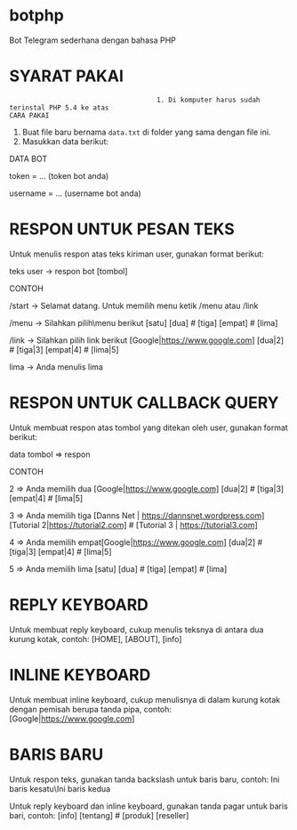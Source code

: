# botphp
Bot Telegram sederhana dengan bahasa PHP

# SYARAT PAKAI
                                         1. Di komputer harus sudah terinstal PHP 5.4 ke atas                                                                          CARA PAKAI
1. Buat file baru bernama `data.txt` di folder yang sama dengan file ini.
2. Masukkan data berikut:

DATA BOT

token = ... (token bot anda)

username = ... (username bot anda)

# RESPON UNTUK PESAN TEKS

Untuk menulis respon atas teks kiriman user, gunakan format berikut:

teks user -> respon bot [tombol]

CONTOH

/start  -> Selamat datang. Untuk memilih menu ketik /menu atau /link

/menu -> Silahkan pilih\menu berikut [satu] [dua] # [tiga] [empat] # [lima]

/link -> Silahkan pilih link berikut [Google|https://www.google.com] [dua|2] # [tiga|3] [empat|4] # [lima|5]

lima -> Anda menulis lima

# RESPON UNTUK CALLBACK QUERY

Untuk membuat respon atas tombol yang ditekan oleh user, gunakan format berikut:

data tombol => respon

CONTOH

2 => Anda memilih dua [Google|https://www.google.com] [dua|2] # [tiga|3] [empat|4] # [lima|5]

3 => Anda memilih tiga [Danns Net | https://dannsnet.wordpress.com] [Tutorial 2|https://tutorial2.com] # [Tutorial 3 | https://tutorial3.com]

4 => Anda memilih empat[Google|https://www.google.com] [dua|2] # [tiga|3] [empat|4] # [lima|5]

5 => Anda memilih lima [satu] [dua] # [tiga] [empat] # [lima]

# REPLY KEYBOARD

Untuk membuat reply keyboard, cukup menulis teksnya di antara dua kurung kotak, contoh: [HOME], [ABOUT], [info]

# INLINE KEYBOARD

Untuk membuat inline keyboard, cukup menulisnya di dalam kurung kotak dengan pemisah berupa tanda pipa, contoh: [Google|https://www.google.com]

# BARIS BARU

Untuk respon teks, gunakan tanda backslash untuk baris baru, contoh: Ini baris kesatu\Ini baris kedua

Untuk reply keyboard dan inline keyboard, gunakan tanda pagar untuk baris bari, contoh: [info] [tentang] # [produk] [reseller]
